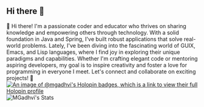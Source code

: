 ## Hi there 👋
👋 Hi there! I'm a passionate coder and educator who thrives on sharing knowledge and empowering others through technology. With a solid foundation in Java and Spring, I've built robust applications that solve real-world problems. Lately, I've been diving into the fascinating world of GUIX, Emacs, and Lisp languages, where I find joy in exploring their unique paradigms and capabilities. Whether I'm crafting elegant code or mentoring aspiring developers, my goal is to inspire creativity and foster a love for programming in everyone I meet. Let's connect and collaborate on exciting projects! 🚀
[![An image of @mgadhvi's Holopin badges, which is a link to view their full Holopin profile](https://holopin.me/mgadhvi)](https://holopin.io/@mgadhvi)
![MGadhvi's Stats](https://github-readme-stats.vercel.app/api?username=MGadhvi&theme=nord&show_icons=true&hide_border=true&count_private=true)
<!--
**MGadhvi/MGadhvi** is a ✨ _special_ ✨ repository because its `README.md` (this file) appears on your GitHub profile.

Here are some ideas to get you started:

- 🔭 I’m currently working on ...
- 🌱 I’m currently learning ...
- 👯 I’m looking to collaborate on ...
- 🤔 I’m looking for help with ...
- 💬 Ask me about ...
- 📫 How to reach me: ...
- 😄 Pronouns: ...
- ⚡ Fun fact: ...
-->
